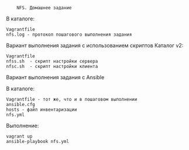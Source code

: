 		NFS. Домашнее задание 

В каталоге:
	
	Vagrantfile
	nfs.log - протокол пошагового выполнения задания

Вариант выполнения задания с использованием скриптов
Каталог v2:
	
	Vagrantfile
	nfss.sh  - скрипт настройки сервера
	nfsc.sh  - скрипт настройки клиента

Вариант выполнения задания с Ansible

В каталоге:

	Vagrantfile - тот же, что и в пошаговом выполнении
	ansible.cfg
	hosts - файл инвентаризации
	nfs.yml
	
Выполнение:

	vagrant up
	ansible-playbook nfs.yml	
